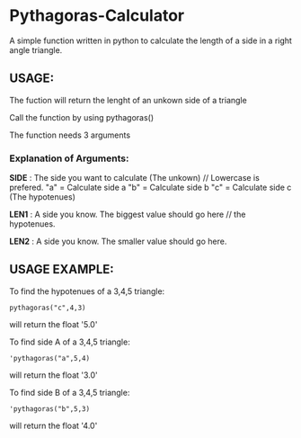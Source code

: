 # Pythagoras-Calculator
A simple function written in python to calculate the length of a side in a right angle triangle. 


## **USAGE**:
The fuction will return the lenght of an unkown side of a triangle

Call the function by using pythagoras()

The function needs 3 arguments

### **Explanation of Arguments:**


**SIDE** : The side you want to calculate (The unkown) // Lowercase is prefered.
"a" = Calculate side a
"b" = Calculate side b
"c" = Calculate side c (The hypotenues)

**LEN1** : A side you know. The biggest value should go here // the hypotenues.

**LEN2** : A side you know. The smaller value should go here.




## **USAGE EXAMPLE:**

To find the hypotenues of a 3,4,5 triangle:
    
   
    pythagoras("c",4,3)
    

will return the float '5.0'

To find side A of a 3,4,5 triangle:
    
    'pythagoras("a",5,4)

will return the float '3.0'

To find side B of a 3,4,5 triangle:
    
    'pythagoras("b",5,3)

will return the float '4.0'
